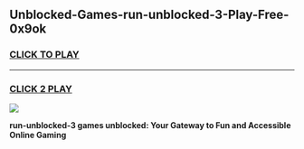 
## Unblocked-Games-run-unblocked-3-Play-Free-0x9ok
<h3>
<a href="https://premium76.site?title=run-unblocked-3&ref=18A1">CLICK TO PLAY</a></h3>
<hr>

<h3>
<a href="https://premium76.site?title=run-unblocked-3&ref=18A1">CLICK 2 PLAY</a>
  
</h3>

<a href="https://premium76.site?title=run-unblocked-3&ref=18A1"><img src="https://clearcache.store/games.png"></a>


**run-unblocked-3 games unblocked: Your Gateway to Fun and Accessible Online Gaming**
